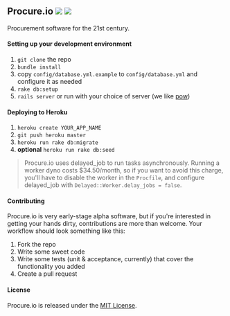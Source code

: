 Procure.io [![](https://travis-ci.org/adamjacobbecker/procure-io.png)](https://travis-ci.org/adamjacobbecker/procure-io) [![](https://codeclimate.com/github/adamjacobbecker/procure-io.png)](https://codeclimate.com/github/adamjacobbecker/procure-io)
--------

Procurement software for the 21st century.

#### Setting up your development environment
1. `git clone` the repo
2. `bundle install`
3. copy `config/database.yml.example` to `config/database.yml` and configure it as needed
4. `rake db:setup`
5. `rails server` or run with your choice of server (we like [pow](http://pow.cx/))

#### Deploying to Heroku
1. `heroku create YOUR_APP_NAME`
2. `git push heroku master`
3. `heroku run rake db:migrate`
4. **optional** `heroku run rake db:seed`

> Procure.io uses delayed_job to run tasks asynchronously. Running a worker dyno costs $34.50/month, so if you want to avoid this charge, you'll have to disable the worker in the `Procfile`, and configure delayed_job with `Delayed::Worker.delay_jobs = false`.

#### Contributing

Procure.io is very early-stage alpha software, but if you're interested in getting your hands dirty, contributions are more than welcome. Your workflow should look something like this:

1. Fork the repo
2. Write some sweet code
3. Write some tests (unit & acceptance, currently) that cover the functionality you added
4. Create a pull request

#### License
Procure.io is released under the [MIT License](http://opensource.org/licenses/MIT).


